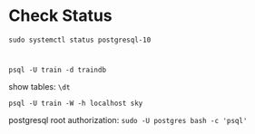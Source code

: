 # Check Status

`sudo systemctl status postgresql-10`

# 
`psql -U train -d traindb`

show tables: `\dt`

`psql -U train -W -h localhost sky`


postgresql root authorization: 
`sudo -U postgres bash -c 'psql'` 
